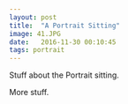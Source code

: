```yaml
---
layout: post
title:  "A Portrait Sitting"
image: 41.JPG
date:   2016-11-30 00:10:45
tags: portrait
---
```

Stuff about the Portrait sitting.

More stuff.
